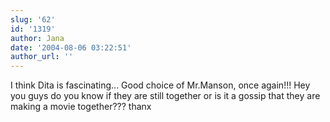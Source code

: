 ```yaml
---
slug: '62'
id: '1319'
author: Jana
date: '2004-08-06 03:22:51'
author_url: ''
---
```

I think Dita is fascinating... Good choice of Mr.Manson, once again!!! Hey you guys do you know if they are still together or is it a gossip that they are making a movie together??? thanx
